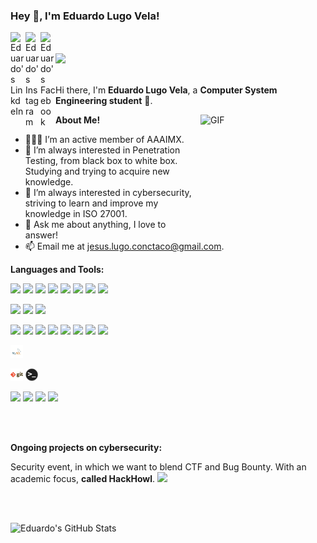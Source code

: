 <h3 title="hehehe"> Hey 👋, I'm Eduardo Lugo Vela!</h3>

<a href="https://www.linkedin.com/in/jesus-lugo-vela-1778a2260/">
  <img align="left" alt="Eduardo's LinkdeIn" width="24px" src="https://cdn.jsdelivr.net/npm/simple-icons@v3/icons/linkedin.svg" />
</a>
<a href="https://www.instagram.com/edduardovela/">
  <img align="left" alt="Eduardo's Instagram" width="24px" src="https://cdn.jsdelivr.net/npm/simple-icons@v3/icons/instagram.svg" />
</a>
<a href="https://www.facebook.com/jesuseduardo.lugovela.395">
  <img align="left" alt="Eduardo's Facebook" width="24px" src="https://cdn.jsdelivr.net/npm/simple-icons@v3/icons/facebook.svg" />
</a>

<br>
<br>
<img src="https://komarev.com/ghpvc/?username=JESUSLUG&color=blueviolet">
<br />
<br />

Hi there, I'm **Eduardo Lugo Vela**, a **Computer System Engineering student** 🚀.
 <!-- I am an active member of **AAAIMX**, and an active participant in the Cybersecurity Club. -->

  <img align="right" alt="GIF" src="https://media1.tenor.com/m/XuJVg9rDXrgAAAAd/hackerman.gif" width="200" height="200"/>

**About Me!**

- 👨🏽‍💻 I’m an active member of AAAIMX.
- 🌱 I’m always interested in Penetration Testing, from black box to white box. Studying and trying to acquire new knowledge. 
- 💼 I’m always interested in cybersecurity, striving to learn and improve my knowledge in ISO 27001.
- 💬 Ask me about anything, I love to answer!
- 📫 Email me at [jesus.lugo.conctaco@gmail.com](mailto:jesus.lugo.conctaco@gmail.com).



**Languages and Tools:**  


<code><img height="20" src="https://cdn.jsdelivr.net/npm/simple-icons@v3/icons/java.svg"></code>
<code><img height="20" src="https://cdn.jsdelivr.net/npm/simple-icons@v3/icons/python.svg"></code>
<code><img height="20" src="https://cdn.jsdelivr.net/npm/simple-icons@v3/icons/php.svg"></code>
<code><img height="20" src="https://cdn.jsdelivr.net/npm/simple-icons@3.13.0/icons/laravel.svg"></code>
<code><img height="20" src="https://cdn.jsdelivr.net/npm/simple-icons@3.13.0/icons/css3.svg"></code>
<code><img height="20" src="https://cdn.jsdelivr.net/npm/simple-icons@v3/icons/bootstrap.svg"></code>
<code><img height="20" src="https://cdn.jsdelivr.net/npm/simple-icons@3.13.0/icons/javascript.svg"></code>
<code><img height="20" src="https://cdn.jsdelivr.net/npm/simple-icons@3.13.0/icons/cisco.svg"></code>

<code><img height="20" src="https://cdn.jsdelivr.net/npm/simple-icons@3.13.0/icons/linux.svg"></code>
<code><img height="20" src="https://cdn.jsdelivr.net/npm/simple-icons@3.13.0/icons/ubuntu.svg"></code>
<code><img height="20" src="https://www.svgrepo.com/show/330767/kalilinux.svg"></code>


<code><img height="20" src="https://www.kali.org/tools/nmap/images/nmap-logo.svg"></code>
<code><img height="20" src="https://www.kali.org/tools/metasploit-framework/images/metasploit-framework-logo.svg"></code>
<code><img height="20" src="https://www.kali.org/tools/spiderfoot/images/spiderfoot-logo.svg"></code>
<code><img height="20" src="https://www.kali.org/tools/gobuster/images/gobuster-logo.svg"></code>
<code><img height="20" src="https://www.kali.org/tools/dirsearch/images/dirsearch-logo.svg"></code>
<code><img height="20" src="https://www.kali.org/tools/jsql/images/jsql-logo.svg"></code>
<code><img height="20" src="https://www.kali.org/tools/burpsuite/images/burpsuite-logo.svg"></code>
<code><img height="20" src="https://www.kali.org/tools/hashcat/images/hashcat-logo.svg"></code>


<code><img height="20" src="https://raw.githubusercontent.com/github/explore/80688e429a7d4ef2fca1e82350fe8e3517d3494d/topics/mysql/mysql.png"></code>

<code><img height="20" src="https://raw.githubusercontent.com/github/explore/80688e429a7d4ef2fca1e82350fe8e3517d3494d/topics/git/git.png"></code>
<code><img height="20" src="https://raw.githubusercontent.com/github/explore/80688e429a7d4ef2fca1e82350fe8e3517d3494d/topics/terminal/terminal.png"></code>


<code><img height="20" src="https://cdn.jsdelivr.net/npm/simple-icons@v3/icons/blender.svg"></code>
<code><img height="20" src="https://cdn.jsdelivr.net/npm/simple-icons@3.13.0/icons/adobeaftereffects.svg"></code>
<code><img height="20" src="https://cdn.jsdelivr.net/npm/simple-icons@3.13.0/icons/adobephotoshop.svg"></code>
<code><img height="20" src="https://cdn.jsdelivr.net/npm/simple-icons@3.13.0/icons/adobeillustrator.svg"></code>


<br><br>

**Ongoing projects on cybersecurity:** 

Security event, in which we want to blend CTF and Bug Bounty. With an academic focus, **called HackHowl**.
<code><img height="20" src="https://hackhowl.onrender.com/assets/logo.png"></code>



<br><br>

<img src="https://github-readme-stats.vercel.app/api?username=JESUSLUG&show_icons=true&hide_border=true&count_private=true&theme=shades-of-purple&icon_color=fad000%22" alt="Eduardo's GitHub Stats">

